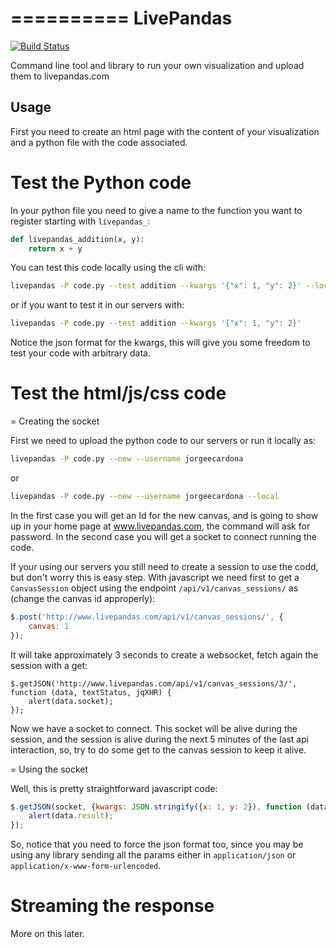 
==========
LivePandas
==========

[![Build Status](https://travis-ci.org/jorgeecardona/livepandas.png)](https://travis-ci.org/jorgeecardona/livepandas)

Command line tool and library to run your own visualization and upload them to livepandas.com

Usage
-----

First you need to create an html page with the content of your visualization and a python file with the code associated.

Test the Python code
====================

In your python file you need to give a name to the function you want to register starting with `livepandas_`:

```python
def livepandas_addition(x, y):
    return x + y
```

You can test this code locally using the cli with:

```bash
livepandas -P code.py --test addition --kwargs '{"x": 1, "y": 2}' --local
```

or if you want to test it in our servers with:

```bash
livepandas -P code.py --test addition --kwargs '{"x": 1, "y": 2}'
```

Notice the json format for the kwargs, this will give you some freedom to test your code with arbitrary data.

Test the html/js/css code
=========================

= Creating the socket

First we need to upload the python code to our servers or run it locally as:

```bash
livepandas -P code.py --new --username jorgeecardona
```
or

```bash
livepandas -P code.py --new --username jorgeecardona --local
```

In the first case you will get an Id for the new canvas, and is going to show up in your home page at www.livepandas.com, the command will ask for password. In the second case
you will get a socket to connect running the code. 


If your using our servers you still need to create a session to use the codd, but don't worry this is easy step. With javascript we need first to get a `CanvasSession` object using the endpoint `/api/v1/canvas_sessions/` as (change the canvas id approperly):

```javascript
$.post('http://www.livepandas.com/api/v1/canvas_sessions/', {
    canvas: 1
});
```
It will take approximately 3 seconds to create a websocket, fetch again the session with a get:
```javacript
$.getJSON('http://www.livepandas.com/api/v1/canvas_sessions/3/', function (data, textStatus, jqXHR) {
    alert(data.socket);
});
```

Now we have a socket to connect. This socket will be alive during the session, and the session is alive during the next 5 minutes of the last api interaction, so, try to do some get to the canvas session to keep it alive.

= Using the socket

Well, this is pretty straightforward javascript code:

```javascript
$.getJSON(socket, {kwargs: JSON.stringify({x: 1, y: 2}), function (data, textStatus, jqXHR) {
    alert(data.result);
});
```

So, notice that you need to force the json format too, since you may be using any library sending all the params either in `application/json` or `application/x-www-form-urlencoded`.

Streaming the response
======================

More on this later.